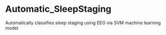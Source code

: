 # Automatic_SleepStaging
Automatically classifies sleep staging using EEG via SVM machine learning model
